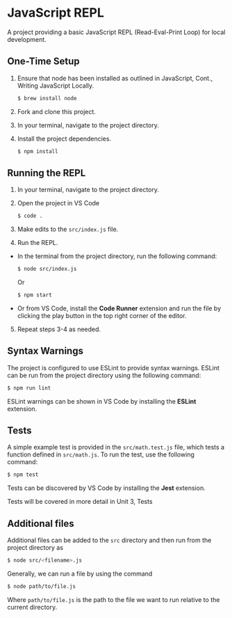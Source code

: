 # JavaScript REPL

A project providing a basic JavaScript REPL (Read-Eval-Print Loop) for local development.

## One-Time Setup

1. Ensure that node has been installed as outlined in JavaScript, Cont., Writing JavaScript Locally.
   
   ```bash
   $ brew install node
   ```

2. Fork and clone this project.

3. In your terminal, navigate to the project directory.

4. Install the project dependencies.

   ```bash
   $ npm install
   ```

## Running the REPL

1. In your terminal, navigate to the project directory.

2. Open the project in VS Code

   ```bash
   $ code .
   ```

3. Make edits to the `src/index.js` file.

4. Run the REPL.

  - In the terminal from the project directory, run the following command:

    ```bash
    $ node src/index.js
    ```

    Or

    ```bash
    $ npm start
    ```

  - Or from VS Code, install the **Code Runner** extension and run the file by clicking the play button in the top right corner of the editor.

5. Repeat steps 3-4 as needed.

## Syntax Warnings

The project is configured to use ESLint to provide syntax warnings. ESLint can be run from the project directory using the following command:

```bash
$ npm run lint
```

ESLint warnings can be shown in VS Code by installing the **ESLint** extension.

## Tests

A simple example test is provided in the `src/math.test.js` file, which tests a function defined in `src/math.js`. To run the test, use the following command:

```bash
$ npm test
```

Tests can be discovered by VS Code by installing the **Jest** extension.

Tests will be covered in more detail in Unit 3, Tests

## Additional files

Additional files can be added to the `src` directory and then run from the project directory as

```bash
$ node src/<filename>.js
```

Generally, we can run a file by using the command

```bash
$ node path/to/file.js
```

Where `path/to/file.js` is the path to the file we want to run relative to the current directory.